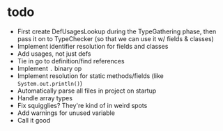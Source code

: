 # todo

- First create DefUsagesLookup during the TypeGathering phase, then pass it on to TypeChecker
(so that we can use it w/ fields & classes)
- Implement identifier resolution for fields and classes
- Add usages, not just defs
- Tie in go to definition/find references
- Implement `.` binary op
- Implement resolution for static methods/fields (like `System.out.println()`)
- Automatically parse all files in project on startup
- Handle array types
- Fix squigglies? They're kind of in weird spots
- Add warnings for unused variable
- Call it good
